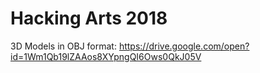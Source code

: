 # Hacking Arts 2018


3D Models in OBJ format:
https://drive.google.com/open?id=1Wm1Qb19lZAAos8XYpngQI6Ows0QkJ05V
